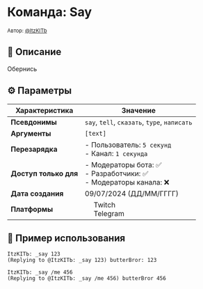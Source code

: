 # Команда: Say  
<sup>Автор: [@ItzKITb](twitch.tv/itzkitb)</sup>  

## 📝 Описание  
Обернись  

## ⚙️ Параметры  
| Характеристика        | Значение                     |  
|-----------------------|------------------------------|  
| **Псевдонимы**        | `say`, `tell`, `сказать`, `type`, `написать` |  
| **Аргументы**         | `[text]` |  
| **Перезарядка**       | - Пользователь: `5 секунд`<br>- Канал: `1 секунда` |  
| **Доступ только для** | - Модераторы бота: ✅<br>- Разработчики: ✅<br>- Модераторы канала: ❌ |  
| **Дата создания**     | 09/07/2024 (ДД/ММ/ГГГГ)      |  
| **Платформы**         | <img src="https://upload.wikimedia.org/wikipedia/commons/thumb/c/ce/Twitch_logo_2019.svg/512px-Twitch_logo_2019.svg.png" width="16"> Twitch<br><img src="https://upload.wikimedia.org/wikipedia/commons/thumb/8/83/Telegram_2019_Logo.svg/512px-Telegram_2019_Logo.svg.png" width="16"> Telegram |

## 💬 Пример использования
```
ItzKITЬ: _say 123 
(Replying to @ItzKITЬ: _say 123) butterBror: 123 

ItzKITЬ: _say /me 456 
(Replying to @ItzKITЬ: _say /me 456) butterBror 456 
```